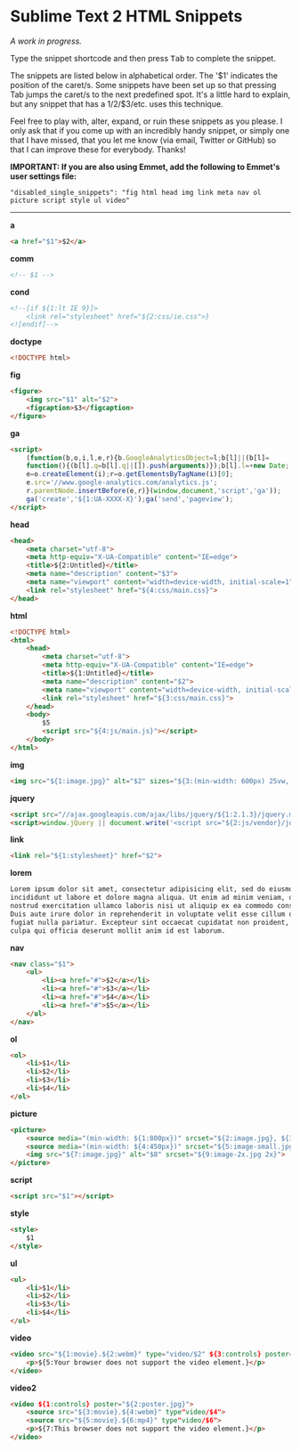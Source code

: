 # Sublime Text 2 HTML Snippets

_A work in progress._

Type the snippet shortcode and then press <kbd>Tab</kbd> to complete the snippet.

The snippets are listed below in alphabetical order. The '$1' indicates the
position of the caret/s. Some snippets have been set up so that pressing Tab
jumps the caret/s to the next predefined spot. It's a little hard to explain,
but any snippet that has a $1/$2/$3/etc. uses this technique.

Feel free to play with, alter, expand, or ruin these snippets as you please. I
only ask that if you come up with an incredibly handy snippet, or simply one
that I have missed, that you let me know (via email, Twitter or GitHub) so that
I can improve these for everybody. Thanks!

__IMPORTANT: If you are also using Emmet, add the following to Emmet's user settings file:__

`"disabled_single_snippets": "fig html head img link meta nav ol picture script style ul video"`

---

__a__

```html
<a href="$1">$2</a>
```

__comm__

```html
<!-- $1 -->
```

__cond__

```html
<!--[if ${1:lt IE 9}]>
    <link rel="stylesheet" href="${2:css/ie.css">}
<![endif]-->
```

__doctype__

```html
<!DOCTYPE html>
```

__fig__

```html
<figure>
    <img src="$1" alt="$2">
    <figcaption>$3</figcaption>
</figure>
```

__ga__

```html
<script>
    (function(b,o,i,l,e,r){b.GoogleAnalyticsObject=l;b[l]||(b[l]=
    function(){(b[l].q=b[l].q||[]).push(arguments)});b[l].l=+new Date;
    e=o.createElement(i);r=o.getElementsByTagName(i)[0];
    e.src='//www.google-analytics.com/analytics.js';
    r.parentNode.insertBefore(e,r)}(window,document,'script','ga'));
    ga('create','${1:UA-XXXX-X}');ga('send','pageview');
</script>
```

__head__

```html
<head>
    <meta charset="utf-8">
    <meta http-equiv="X-UA-Compatible" content="IE=edge">
    <title>${2:Untitled}</title>
    <meta name="description" content="$3">
    <meta name="viewport" content="width=device-width, initial-scale=1">
    <link rel="stylesheet" href="${4:css/main.css}">
</head>
```

__html__

```html
<!DOCTYPE html>
<html>
    <head>
        <meta charset="utf-8">
        <meta http-equiv="X-UA-Compatible" content="IE=edge">
        <title>${1:Untitled}</title>
        <meta name="description" content="$2">
        <meta name="viewport" content="width=device-width, initial-scale=1">
        <link rel="stylesheet" href="${3:css/main.css}">
    </head>
    <body>
        $5
        <script src="${4:js/main.js}"></script>
    </body>
</html>
```

__img__

```html
<img src="${1:image.jpg}" alt="$2" sizes="${3:(min-width: 600px) 25vw, 100vw}" srcset="${4:100.jpg 100w, 1000.jpg 1000w}">
```

__jquery__

```html
<script src="//ajax.googleapis.com/ajax/libs/jquery/${1:2.1.3}/jquery.min.js"></script>
<script>window.jQuery || document.write('<script src="${2:js/vendor}/jquery-${1:2.1.3}.min.js"><\/script>')</script>
```

__link__

```html
<link rel="${1:stylesheet}" href="$2">
```

__lorem__

```html
Lorem ipsum dolor sit amet, consectetur adipisicing elit, sed do eiusmod tempor
incididunt ut labore et dolore magna aliqua. Ut enim ad minim veniam, quis
nostrud exercitation ullamco laboris nisi ut aliquip ex ea commodo consequat.
Duis aute irure dolor in reprehenderit in voluptate velit esse cillum dolore eu
fugiat nulla pariatur. Excepteur sint occaecat cupidatat non proident, sunt in
culpa qui officia deserunt mollit anim id est laborum.
```

__nav__

```html
<nav class="$1">
    <ul>
        <li><a href="#">$2</a></li>
        <li><a href="#">$3</a></li>
        <li><a href="#">$4</a></li>
        <li><a href="#">$5</a></li>
    </ul>
</nav>
```

__ol__

```html
<ol>
    <li>$1</li>
    <li>$2</li>
    <li>$3</li>
    <li>$4</li>
</ol>
```

__picture__

```html
<picture>
    <source media="(min-width: ${1:800px})" srcset="${2:image.jpg}, ${3:image-2x.jpg 2x}">
    <source media="(min-width: ${4:450px})" srcset="${5:image-small.jpg}, ${6:image-small-2x.jpg 2x}">
    <img src="${7:image.jpg}" alt="$8" srcset="${9:image-2x.jpg 2x}">
</picture>
```

__script__

```html
<script src="$1"></script>
```

__style__

```html
<style>
    $1
</style>
```

__ul__

```html
<ul>
    <li>$1</li>
    <li>$2</li>
    <li>$3</li>
    <li>$4</li>
</ul>
```

__video__

```html
<video src="${1:movie}.${2:webm}" type="video/$2" ${3:controls} poster="${4:poster.jpg}">
    <p>${5:Your browser does not support the video element.}</p>
</video>
```

__video2__

```html
<video ${1:controls} poster="${2:poster.jpg}">
    <source src="${3:movie}.${4:webm}" type"video/$4">
    <source src="${5:movie}.${6:mp4}" type"video/$6">
    <p>${7:This browser does not support the video element.}</p>
</video>
```
